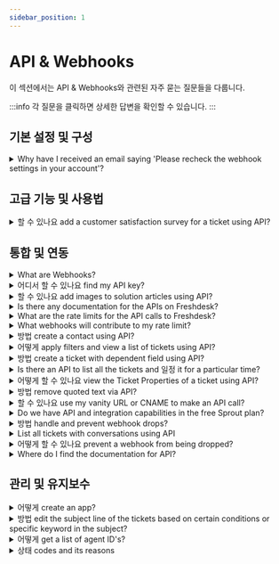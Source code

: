 ```yaml
---
sidebar_position: 1
---
```


# API &amp; Webhooks

이 섹션에서는 API &amp; Webhooks와 관련된 자주 묻는 질문들을 다룹니다.

:::info
각 질문을 클릭하면 상세한 답변을 확인할 수 있습니다.
:::


## 기본 설정 및 구성

<details>
<summary>Why have I received an email saying 'Please recheck the webhook settings in your account'?</summary>

<p ><span style={{ fontSize: "16px" }}>This is a notification email that is auto-generated when a Webhook which is triggered from your account fails. This Webhook might be a part of the automations or from your server. </span></p><p ><br /></p><p ><span style={{ fontSize: "16px" }}>When you set-up webhooks, you would have entered an incorrect URL or the content in the script for webhooks might be incorrect. Please confirm that you have entered the right URL for those webhooks and verify if the rules are set correctly.</span></p>

</details>


## 고급 기능 및 사용법

<details>
<summary>할 수 있나요 add a customer satisfaction survey for a ticket using API?</summary>

<p>Yes, here is the the API documentation for creating a Satisfaction Survey: <a href="https://developer.freshdesk.com/api/#create_satisfaction_rating" rel="noreferrer">https://developer.freshdesk.com/api/#create_satisfaction_rating</a>. </p><p><br /></p><p>The endpoint api/v2/tickets/[ticket_id]/satisfaction_ratings is the one for creating a satisfaction rating using APIs.</p><p><br /></p>

</details>


## 통합 및 연동

<details>
<summary>What are Webhooks?</summary>

<p ><span style={{ fontSize: "16px" }}>A Webhook is a callback to an application or web service that is triggered when a specific event occurs. That means you can set up a Webhook to look for a specific update, change or action to occur in your Helpdesk and it will automatically push the information you specify to the application you want. In simple words, two applications communicate using Webhooks.<br />Webhooks can be triggered via the automation rules that run on ticket creation and rules that run on ticket updates in Freshdesk.</span></p><p ><br /></p>

</details>

<details>
<summary>어디서 할 수 있나요 find my API key?</summary>

<p class="article_note" ><strong>Note:&nbsp;</strong>If your account is on the <strong>Sprout</strong> plan, the API key and the API functionality will NOT be available.</p><p ><br /></p><p >An API key is a unique alphanumeric identifier, for each agent on your Freshdesk Account. Irrespective of which version of <strong>Freshdesk's APIs</strong> you use, you will need to provide either your username and password combination or your API key for authorization when making API calls by triggering webhooks. Here's how you can retrieve your API key:</p><ul ><li>Login to your Freshdesk Account</li><li>Click on your profile picture icon on the top right corner and select <strong>Profile Settings</strong></li></ul><p ><br /></p><p ><img class="fr-dib fr-bordered" src="#" style={{ width: "240px", height: "275.11px" }} /></p><p ><br /></p><ul ><li>On the right pane, you will find the <strong>API Key</strong></li><li>Copy-paste this as required to authenticate third-party solutions</li></ul><p><br /></p><p dir="ltr"><span dir="ltr" style={{ fontFamily: "Arial"", fontSize: "13px" }}>Please ensure that you are the administrator/account administrator to perform helpdesk activities using the API. Keep in mind that the API keys for admin/account admin are based on role capabilities. For example, the account admin API is required to install an app from the marketplace or for any integration, while the admin's API can be used for any ticketing-related activities. If you encounter any issues finding your API key under your profile, kindly log in to your helpdesk from a different browser or clear the cache or cookies from your existing browser. Then, log in if needed and navigate through your profile settings to find your API key.</span></p>

</details>

<details>
<summary>할 수 있나요 add images to solution articles using API?</summary>

<p><span >Yes, you can add inline images to your solution articles using API. Refer to the sample code given below :</span><br />{<br />"description":"Test Article &lt;img src='<a href="https://snag.gy/0vVeuf.jpg'" rel="noreferrer" target="_blank">https://snag.gy/0vVeuf.jpg'</a> alt='Smiley face'&gt;",<br />"status":2,<br />"title":"Solutions API",<br />"type":1<br />}</p><p><br /></p><p>Note: Please ensure that the image should be hosted in a public location. </p><p></p><p><br /></p>

</details>

<details>
<summary>Is there any documentation for the APIs on Freshdesk?</summary>

<p><span style={{ fontSize: "16px" }}>Please visit <a href="http://developer.freshdesk.com/api" rel="noreferrer">http://developer.freshdesk.com/api</a> for API documentation.</span></p>

</details>

<details>
<summary>What are the rate limits for the API calls to Freshdesk?</summary>

<p ><strong ><span style={{ fontSize: "14px", fontFamily: "Arial"" }}>Note:&nbsp;</span></strong><span style={{ fontSize: "14px" }}><span style={{ fontFamily: "Helvetica Neue" }}><span style={{ fontFamily: "Arial"" }}>The per-minute rate limiting is being rolled out in batches.</span></span></span></p><p style={{ textAlign: "left", fontFamily: "Arial"", fontSize: "14px" }}><span style={{ fontSize: "14px" }}><span style={{ fontFamily: "Helvetica Neue" }}><span style={{ fontFamily: "Arial"" }}><br /></span></span></span></p><p style={{ textAlign: "left", fontFamily: "Arial"", fontSize: "14px" }}><span style={{ fontSize: "14px" }}><span style={{ fontFamily: "Helvetica Neue" }}><span style={{ fontFamily: "Arial"" }}>The number of API calls you can make is based on your plan. This limit is applied to your account irrespective of the number of agents you have or IP addresses used to make the calls.&nbsp;</span></span></span></p><p style={{ textAlign: "left", fontFamily: "Arial"", fontSize: "14px" }}><span style={{ fontSize: "14px" }}><span style={{ fontFamily: "Helvetica Neue" }}><span style={{ fontFamily: "Arial"" }}><br /></span></span></span></p><p style={{ textAlign: "left", fontFamily: "Arial"", fontSize: "14px" }}><span style={{ fontSize: "14px" }}><span style={{ fontFamily: "Helvetica Neue" }}><span style={{ fontFamily: "Arial"" }}>We're currently moving all Freshdesk accounts from a per-hour limit to a per-minute limit. In this article, we'll give you details on both.&nbsp;</span></span></span></p><p style={{ textAlign: "left", fontFamily: "Arial"", fontSize: "14px" }}><span style={{ fontSize: "14px" }}><span style={{ fontFamily: "Helvetica Neue" }}><span style={{ fontFamily: "Arial"" }}><br /></span></span></span></p><p style={{ textAlign: "left", fontFamily: "Arial"", fontSize: "14px" }}><span style={{ fontSize: "14px" }}><span style={{ fontFamily: "Helvetica Neue" }}><span style={{ fontFamily: "Arial"" }}><strong style={{ fontFamily: "Arial"" }}>Call limits per minute</strong></span></span></span></p><p style={{ textAlign: "left", fontFamily: "Arial"", fontSize: "14px" }}><span style={{ fontSize: "14px" }}><span style={{ fontFamily: "Helvetica Neue" }}><span style={{ fontFamily: "Arial"" }}><br /></span></span></span></p><table style={{ width: "100%", fontFamily: "Arial"", fontSize: "14px" }}><tbody style={{ fontFamily: "Arial"" }}><tr style={{ fontFamily: "Arial"" }}><td style={{ width: "33.3333%", fontFamily: "Arial"", fontSize: "14px", textAlign: "center" }}><span style={{ fontSize: "14px" }}><span style={{ fontFamily: "Helvetica Neue" }}><span style={{ fontFamily: "Arial"" }}><strong dir="ltr" style={{ fontFamily: "Arial"" }}>&nbsp;Plan</strong><br /></span><br /></span></span></td><td style={{ width: "33.3333%", fontFamily: "Arial"", fontSize: "14px", textAlign: "center" }}><span style={{ fontSize: "14px" }}><span style={{ fontFamily: "Helvetica Neue" }}><span style={{ fontFamily: "Arial"" }}><strong dir="ltr" style={{ fontFamily: "Arial"" }}>&nbsp; &nbsp; &nbsp;Calls per minute&nbsp;</strong></span><br /></span></span></td><td style={{ width: "33.3333%", fontFamily: "Arial"", fontSize: "14px", textAlign: "center" }}><div style={{ textAlign: "center" }}><span style={{ fontSize: "14px" }}><span style={{ fontFamily: "Helvetica Neue" }}><span style={{ fontFamily: "Arial"" }}><strong style={{ fontFamily: "Arial"" }}>Maximum limit per endpoint</strong><br /></span><br /></span></span></div></td></tr><tr style={{ fontFamily: "Arial"" }}><td style={{ width: "33.3333%", textAlign: "center", fontFamily: "Arial"", fontSize: "14px" }}><span style={{ fontSize: "14px" }}><span style={{ fontFamily: "Helvetica Neue" }}><span dir="ltr" style={{ fontFamily: "Arial"" }}>Free</span><br /></span></span></td><td dir="ltr" style={{ width: "33.3333%", textAlign: "center", fontFamily: "Arial"", fontSize: "14px" }}><span style={{ fontSize: "14px" }}><span style={{ fontFamily: "Helvetica Neue" }}>0<br /></span></span></td><td style={{ width: "33.3333%", textAlign: "center", fontFamily: "Arial"", fontSize: "14px" }}><span style={{ fontSize: "14px" }}><span style={{ fontFamily: "Helvetica Neue" }}><span style={{ fontFamily: "Arial"" }}><span dir="ltr" style={{ color: "rgb(79, 79, 79)", fontWeight: "400", textAlign: "start", textIndent: "0px", fontFamily: "Arial"" }}>0</span><br /></span><br /></span></span></td></tr><tr style={{ fontFamily: "Arial"" }}><td style={{ width: "33.3333%", textAlign: "center", fontFamily: "Arial"", fontSize: "14px" }}><span style={{ fontSize: "14px" }}><span style={{ fontFamily: "Helvetica Neue" }}><span dir="ltr" style={{ fontFamily: "Arial"" }}><br />Growth</span><br /></span></span></td><td style={{ width: "33.3333%", textAlign: "center", fontFamily: "Arial"", fontSize: "14px" }}><span style={{ fontSize: "14px" }}><span style={{ fontFamily: "Helvetica Neue" }}><span dir="ltr" style={{ fontFamily: "Arial"" }}>200</span><br /></span></span></td><td style={{ width: "33.3333%", textAlign: "center", fontFamily: "Arial"", fontSize: "14px" }}><span style={{ fontSize: "14px" }}><span style={{ fontFamily: "Helvetica Neue" }}><span style={{ fontFamily: "Arial"" }}><span dir="ltr" style={{ color: "rgb(79, 79, 79)", fontWeight: "400", textAlign: "start", textIndent: "0px", fontFamily: "Arial"" }}>Ticket Create - 80</span><br /><span dir="ltr" style={{ color: "rgb(79, 79, 79)", fontWeight: "400", textAlign: "start", textIndent: "0px", fontFamily: "Arial"" }}>Ticket Update - 80</span><br /><span dir="ltr" style={{ color: "rgb(79, 79, 79)", fontWeight: "400", textAlign: "start", textIndent: "0px", fontFamily: "Arial"" }}>Tickets List - 20</span><br /><span dir="ltr" style={{ color: "rgb(79, 79, 79)", fontWeight: "400", textAlign: "start", textIndent: "0px", fontFamily: "Arial"" }}>Contacts List - 20</span><br /></span><br /></span></span></td></tr><tr style={{ fontFamily: "Arial"" }}><td style={{ width: "33.3333%", textAlign: "center", fontFamily: "Arial"", fontSize: "14px" }}><span style={{ fontSize: "14px" }}><span style={{ fontFamily: "Helvetica Neue" }}><span dir="ltr" style={{ fontFamily: "Arial"" }}>Pro</span><br /></span></span></td><td style={{ width: "33.3333%", textAlign: "center", fontFamily: "Arial"", fontSize: "14px" }}><span style={{ fontSize: "14px" }}><span style={{ fontFamily: "Helvetica Neue" }}><span style={{ fontFamily: "Arial"" }}>400</span><br /></span></span></td><td style={{ width: "33.3333%", textAlign: "center", fontFamily: "Arial"", fontSize: "14px" }}><span style={{ fontSize: "14px" }}><span style={{ fontFamily: "Helvetica Neue" }}><span style={{ fontFamily: "Arial"" }}><span style={{ color: "rgb(79, 79, 79)", fontWeight: "400", textAlign: "start", textIndent: "0px", fontFamily: "Arial"" }}>Ticket Create - 160</span><br /><span style={{ color: "rgb(79, 79, 79)", fontWeight: "400", textAlign: "start", textIndent: "0px", fontFamily: "Arial"" }}>Ticket Update - 160</span><br /><span style={{ color: "rgb(79, 79, 79)", fontWeight: "400", textAlign: "start", textIndent: "0px", fontFamily: "Arial"" }}>Tickets List - 100</span><br /><span style={{ color: "rgb(79, 79, 79)", fontWeight: "400", textAlign: "start", textIndent: "0px", fontFamily: "Arial"" }}>Contacts List - 100</span><br /></span><br /></span></span></td></tr><tr style={{ fontFamily: "Arial"" }}><td style={{ width: "33.3333%", textAlign: "center", fontFamily: "Arial"", fontSize: "14px" }}><span style={{ fontSize: "14px" }}><span style={{ fontFamily: "Helvetica Neue" }}><span dir="ltr" style={{ fontFamily: "Arial"" }}>Enterprise</span><br /></span></span></td><td style={{ width: "33.3333%", textAlign: "center", fontFamily: "Arial"", fontSize: "14px" }}><span style={{ fontSize: "14px" }}><span style={{ fontFamily: "Helvetica Neue" }}><span style={{ fontFamily: "Arial"" }}>700</span><br /></span></span></td><td style={{ width: "33.3333%", textAlign: "center", fontFamily: "Arial"", fontSize: "14px" }}><span style={{ fontSize: "14px" }}><span style={{ fontFamily: "Helvetica Neue" }}><span style={{ fontFamily: "Arial"" }}><span style={{ color: "rgb(79, 79, 79)", fontWeight: "400", textAlign: "start", textIndent: "0px", fontFamily: "Arial"" }}>Ticket Create - 280</span><br /><span style={{ color: "rgb(79, 79, 79)", fontWeight: "400", textAlign: "start", textIndent: "0px", fontFamily: "Arial"" }}>Ticket Update - 280</span><br /><span style={{ color: "rgb(79, 79, 79)", fontWeight: "400", textAlign: "start", textIndent: "0px", fontFamily: "Arial"" }}>Tickets List - 200</span><br /><span style={{ color: "rgb(79, 79, 79)", fontWeight: "400", textAlign: "start", textIndent: "0px", fontFamily: "Arial"" }}>Contacts List - 200</span><br /></span><br /></span></span></td></tr></tbody></table><p style={{ textAlign: "left", fontFamily: "Arial"", fontSize: "14px" }}><span style={{ fontSize: "14px" }}><span style={{ fontFamily: "Helvetica Neue" }}><span style={{ fontFamily: "Arial"" }}><br /></span></span></span></p><p style={{ textAlign: "left", fontFamily: "Arial"", fontSize: "14px" }}><span style={{ fontSize: "14px" }}><span style={{ fontFamily: "Helvetica Neue" }}><span style={{ fontFamily: "Arial"" }}><br /></span></span></span></p><p style={{ textAlign: "left", fontFamily: "Arial"", fontSize: "14px" }}><span style={{ fontSize: "14px" }}><span style={{ fontFamily: "Helvetica Neue" }}><span style={{ fontFamily: "Arial"" }}>For more details, visit our <a href="https://developers.freshdesk.com/api/" style={{ fontFamily: "Arial"" }}>developer portal</a>.</span></span></span></p><p style={{ textAlign: "left", fontFamily: "Arial"", fontSize: "14px" }}><span style={{ fontSize: "14px" }}><span style={{ fontFamily: "Helvetica Neue" }}><span style={{ fontFamily: "Arial"" }}><br /></span></span></span></p><p style={{ textAlign: "left", fontFamily: "Arial"", fontSize: "14px" }}><span style={{ fontSize: "14px" }}><span style={{ fontFamily: "Helvetica Neue" }}><span style={{ fontFamily: "Arial"" }}>If you are looking to increase your API limit, or move to the per-minute limiting, please drop an email to support@freshdesk.com with details on your use-case and we'll help you sort this out.</span></span></span></p><p style={{ textAlign: "left", fontFamily: "Arial"", fontSize: "14px" }}><span style={{ fontSize: "14px" }}><span style={{ fontFamily: "Helvetica Neue" }}><strong style={{ fontFamily: "Arial"" }}><br /></strong></span></span></p><p style={{ textAlign: "left" }}><span dir="ltr" style={{ fontSize: "14px" }}><strong dir="ltr"><span style={{ fontFamily: "Arial"" }}>Please note: For every trial period the API limit is 50 per minute.</span></strong></span></p>

</details>

<details>
<summary>What webhooks will contribute to my rate limit?</summary>

<p><span style={{ fontSize: "16px" }}>Any webhook you have set up on your Freshdesk - be it in an automation rule, or an external webhooks ( like Zapier or TimeCamp) - will contribute towards adding to the API calls resulting in meeting with your rate limits.</span></p>

</details>

<details>
<summary>방법 create a contact using API?</summary>

<p >Refer this <a href="https://developer.freshdesk.com/api/#create_contact" rel="noreferrer noopener" target="_blank">link</a> to get detailed information on creating a contact using API.</p>

</details>

<details>
<summary>어떻게 apply filters and view a list of tickets using API?</summary>

<p ><span style={{ fontSize: "16px" }}>You can view the tickets from a custom ticket list view, using API. You could make use of v1 of API to have this done. Please refer to this </span><a href="https://freshdesk.com/api#view_all_ticket"><span style={{ fontSize: "16px" }}>documentation</span></a><span style={{ fontSize: "16px" }}> for detailed information on the same.</span></p>

</details>

<details>
<summary>방법 create a ticket with dependent field using API?</summary>

<p >You can use <strong>Create ticket with custom fields</strong> commands via API as given in this <a href="https://developer.freshdesk.com/api/#create_ticket" rel="noreferrer noopener" target="_blank">link</a> to create a ticket with dependent field using API.</p>

</details>

<details>
<summary>Is there an API to list all the tickets and 일정 it for a particular time?</summary>

<p>You could list all tickets on a periodic basis. The API documentation would be available at <a href="http://developer.freshdesk.com/api/#list_all_tickets" rel="noreferrer">http://developer.freshdesk.com/api/#list_all_tickets</a>. </p><p><br /></p><p><strong>Note:</strong> An automated script has to be run at your end to run this API call at a <em><strong>specified time interval.</strong></em></p>

</details>

<details>
<summary>어떻게 할 수 있나요 view the Ticket Properties of a ticket using API?</summary>

<p>You could use the API to "View a Ticket" and as part of the response, you would be able to receive the Tag added to the ticket.</p><p><br /></p><p><strong>Command</strong><strong>:</strong> Get</p><p><strong>Callback U</strong><strong>R</strong><strong>L : </strong>/api/v2/tickets/[id]</p><p><strong>Sample Curl : </strong>curl -v -u username:password -H "Content-Type: application/json" -X GET '<a href="https://domain.freshdesk.com/api/v2/tickets/20" rel="noreferrer">https://domain.freshdesk.com/api/v2/tickets/20</a>'</p>

</details>

<details>
<summary>방법 remove quoted text via API?</summary>

<p>You can use this command below to remove the quoted text through API:</p><p>client.interface.trigger("click", {id: "delete_quoted_text"}) </p>

</details>

<details>
<summary>할 수 있나요 use my vanity URL or CNAME to make an API call?</summary>

<p ><span style={{ fontSize: "16px" }}>As of now, the V2 of Freshdesk's API supports only the Freshdesk URL on HTTPs. Making calls using the vanity URL isn't supported.</span></p>

</details>

<details>
<summary>Do we have API and integration capabilities in the free Sprout plan?</summary>

<p >No, the access to Freshdesk APIs and the integration capabilities is not available in the free Sprout plan. It will be <strong>available from the Blossom plan onwards.</strong></p><p ><br /></p><p >Please refer <a href="https://freshdesk.com/helpdesk-features" rel="noopener noreferrer" target="_blank">here</a> for the detailed feature comparison chart.</p>

</details>

<details>
<summary>방법 handle and prevent webhook drops?</summary>

<p dir="ltr" style={{ lineHeight: "1.38", marginBottom: "0pt" }}><span dir="ltr" style={{ fontSize: "12pt", fontFamily: "Arial"", color: "rgb(0, 0, 0)", fontWeight: "400" }}>A Webhook is a&nbsp;</span><span style={{ fontFamily: "Helvetica Neue" }}><span style={{ fontSize: "12pt", color: "rgb(0, 0, 0)", fontWeight: "700", fontFamily: "Arial"" }}>callback to an application or web service</span><span style={{ fontSize: "12pt", color: "rgb(0, 0, 0)", fontWeight: "400", fontFamily: "Arial"" }}>&nbsp;triggered when a specific event occurs. In case of a particular update, change, or action in your helpdesk, you can set up a Webhook to&nbsp;</span><span style={{ fontSize: "12pt", color: "rgb(0, 0, 0)", fontWeight: "700", fontFamily: "Arial"" }}>automatically push specific information to an application</span><span style={{ fontSize: "12pt", color: "rgb(0, 0, 0)", fontWeight: "400", fontFamily: "Arial"" }}>&nbsp;through Freshdesk automations - ticket creation and ticket update rules.</span></span></p><p style={{ fontFamily: "Arial"" }}><span style={{ fontFamily: "Helvetica Neue" }}><br /></span></p><p dir="ltr" style={{ lineHeight: "1.38", marginBottom: "0pt", fontFamily: "Arial"" }}><span style={{ fontFamily: "Helvetica Neue" }}><span style={{ fontSize: "12pt", color: "rgb(0, 0, 0)", fontWeight: "400", fontFamily: "Arial"" }}>You can configure as many Webhooks for event triggers as you want but execute them only based on the&nbsp;</span><a href="https://developer.freshdesk.com/api/#ratelimit" style={{ fontFamily: "Arial"" }}><span style={{ fontSize: "12pt", color: "rgb(17, 85, 204)", fontWeight: "700", textDecorationSkipInk: "none", fontFamily: "Arial"" }}>API rate limit</span></a><span style={{ fontSize: "12pt", color: "rgb(0, 0, 0)", fontWeight: "400", fontFamily: "Arial"" }}>&nbsp;for your account. Any webhooks beyond that limit will be postponed to the next hour if you schedule more than the assigned call rate.&nbsp;</span></span></p><p dir="ltr" style={{ lineHeight: "1.38", marginBottom: "0pt", fontFamily: "Arial"" }}><span style={{ fontFamily: "Helvetica Neue" }}><span style={{ fontSize: "12pt", color: "rgb(0, 0, 0)", fontWeight: "400", fontFamily: "Arial"" }}>If the system postpones a webhook from execution for more than&nbsp;</span><span style={{ fontSize: "12pt", color: "rgb(0, 0, 0)", fontWeight: "700", fontFamily: "Arial"" }}>24 hours</span><span style={{ fontSize: "12pt", color: "rgb(0, 0, 0)", fontWeight: "400", fontFamily: "Arial"" }}>, Freshdesk drops the webhook and sends the following alert email to the helpdesk&nbsp;</span><span style={{ fontSize: "12pt", color: "rgb(0, 0, 0)", fontWeight: "700", fontFamily: "Arial"" }}>admin</span><span style={{ fontSize: "12pt", color: "rgb(0, 0, 0)", fontWeight: "400", fontFamily: "Arial"" }}>.</span></span></p><p style={{ fontFamily: "Arial"" }}><span style={{ fontFamily: "Helvetica Neue" }}><br /></span></p><p style={{ fontFamily: "Arial"" }}><span style={{ fontFamily: "Helvetica Neue" }}><br /></span></p><p style={{ fontFamily: "Arial"" }}><span style={{ fontFamily: "Helvetica Neue" }}><span style={{ border: "none", display: "inline-block", overflow: "hidden", width: "617px", height: "216px", fontFamily: "Arial"" }}><img src="#" width="623.9999999999999" height="226.99123545752065" class="fr-fic fr-dii fr-bordered fr-shadow" style={{ fontFamily: "Arial"" }} /></span></span></p><p style={{ fontFamily: "Arial"" }}><span style={{ fontFamily: "Helvetica Neue" }}><br /></span></p><p style={{ fontFamily: "Arial"" }}><span style={{ fontFamily: "Helvetica Neue" }}><br /></span></p><p style={{ fontFamily: "Arial"" }}><span style={{ fontFamily: "Helvetica Neue" }}><br /></span></p><p dir="ltr" style={{ lineHeight: "1.38", marginBottom: "0pt", fontFamily: "Arial"" }}><span style={{ fontFamily: "Helvetica Neue" }}><span style={{ fontSize: "12pt", color: "rgb(51, 51, 51)", fontWeight: "400", fontFamily: "Arial"" }}>Also, ensure to set-up webhooks with the correct URL and follow the proper syntax for the webhook content to avoid webhook failures during execution.</span></span></p><p style={{ fontFamily: "Arial"" }}><span style={{ fontFamily: "Helvetica Neue" }}><br /></span></p><p dir="ltr" style={{ lineHeight: "1.38", marginBottom: "0pt" }}><span style={{ fontFamily: "Helvetica Neue" }}><span style={{ fontSize: "12pt", color: "rgb(0, 0, 0)", fontWeight: "400", fontFamily: "Arial"" }}>Please reach out to&nbsp;</span><a href="mailto:support@freshdesk.com" style={{ fontFamily: "Arial"" }}><span style={{ fontSize: "12pt", color: "rgb(17, 85, 204)", fontWeight: "400", textDecorationSkipInk: "none", fontFamily: "Arial"" }}>support@freshdesk.com</span></a><span dir="ltr" style={{ fontSize: "12pt", color: "rgb(0, 0, 0)", fontWeight: "400" }}>&nbsp;to learn more about setting up webhooks for your business use-case more efficiently and avoid failures by keeping them within the API rate limit.</span></span></p><p ><br /></p>

</details>

<details>
<summary>List all tickets with conversations using API</summary>

<p>You can use the API <a href="https://developers.freshdesk.com/api/#list_all_ticket_notes" rel="noreferrer">https://developers.freshdesk.com/api/#list_all_ticket_notes</a> to list all the conversations of a ticket. You can make use of a script to fetch the conversations of all the tickets as required. </p><p><br /></p><p>To know the tickets in which there are multiple conversations you can take an export of the tickets from the list view page. Choose the parameter 'Customer interaction' and if this is more than 1 it means the customer has replied to the ticket after creating it.</p>

</details>

<details>
<summary>어떻게 할 수 있나요 prevent a webhook from being dropped?</summary>

<p ><span style={{ fontSize: "16px" }}>A webhook would be dropped only if it exceeds the permitted API rate limit of your Freshdesk Account. Please write to support@freshdesk.com with details regarding the webhook and use-case for which you had set it up. One of our agents would get in contact with you to discuss on making this more efficient for you, after which you could trigger the webhooks and keep it within the rate limit.</span></p>

</details>

<details>
<summary>Where do I find the documentation for API?</summary>

<p>Freshdesk API documentation could be found under - <a href="https://developers.freshdesk.com/api" rel="noreferrer">https://developers.freshdesk.com/api</a>. Using the information available here, you would be able to build your own account specific API based on your business requirements.</p>

</details>


## 관리 및 유지보수

<details>
<summary>어떻게 create an app?</summary>

<p>To get information about creating different apps in Freshdesk you can refer to this documentation: <a href="https://developers.freshdesk.com/v2/docs/quick-start/" rel="noreferrer">https://developers.freshdesk.com/v2/docs/quick-start/</a></p>

</details>

<details>
<summary>방법 edit the subject line of the tickets based on certain conditions or specific keyword in the subject?</summary>

<p >This can be done using the API. Navigate to <strong dir="ltr">Admin &gt; Workflow &gt; Automations &gt; Ticket Creation &gt; New Rule</strong> and set up an automation rule as follows:</p><p ><br /><strong>Condition: </strong>Description contains "..........."</p><p ><br /></p><p ><strong>Action: </strong>Trigger a webhook<br /><br /><img src="#" style={{ width: "auto" }} class="fr-fic fr-fil fr-dib" /></p><p ></p><p >Kindly refer to this<a href="https://developers.freshdesk.com/api/#update_ticket"> link</a> for more information on updating ticket details via API. Copy the code accordingly for changing the subject.</p><p ></p>

</details>

<details>
<summary>어떻게 get a list of agent ID's?</summary>

You can use our API to get a list of all the agents which would include the Agent's IDs as well. To know more about the same you can make use of <a href="https://developers.freshdesk.com/api/#list_all_agents" rel="noreferrer">https://developers.freshdesk.com/api/#list_all_agents</a>

</details>

<details>
<summary>상태 codes and its reasons</summary>

<p><span dir="ltr" style={{ fontSize: "14px", fontFamily: "Arial"" }}>In Freshdesk, error codes may appear during various interactions and processes, indicating specific issues or anomalies that need attention. Understanding these error codes and their reasons can help diagnose and resolve the underlying problems efficiently. Below are some common error codes encountered in Freshdesk and the reasons they may occur:</span></p><p style={{ fontFamily: "Arial"", fontSize: "14px" }}><span style={{ fontSize: "14px" }}><span style={{ fontFamily: "Helvetica Neue" }}><span style={{ fontFamily: "Arial"" }}><br /></span></span></span></p><table style={{ fontFamily: "Arial"", fontSize: "14px" }}><thead style={{ fontFamily: "Arial"", fontSize: "14px" }}><tr style={{ fontFamily: "Arial"" }}><th style={{ width: "6.8493%", fontFamily: "Arial"", fontSize: "14px" }}><span style={{ fontSize: "14px" }}><span style={{ fontFamily: "Helvetica Neue" }}><span style={{ fontFamily: "Arial"" }}>HTTP STATUS CODE</span></span></span></th><th style={{ width: "21.727%", fontFamily: "Arial"", fontSize: "14px" }}><span style={{ fontSize: "14px" }}><span style={{ fontFamily: "Helvetica Neue" }}><span style={{ fontFamily: "Arial"" }}>TEXT</span></span></span></th><th style={{ fontFamily: "Arial"", fontSize: "14px", width: "69.6379%" }}><span style={{ fontSize: "14px" }}><span style={{ fontFamily: "Helvetica Neue" }}><span style={{ fontFamily: "Arial"" }}>DESCRIPTION</span></span></span></th></tr></thead><tbody style={{ fontFamily: "Arial"" }}><tr><td dir="ltr" style={{ width: "6.8493%", fontSize: "14px" }}><span style={{ fontSize: "14px" }}>200<br /></span></td><td dir="ltr" style={{ width: "21.727%", fontSize: "14px" }}><span style={{ fontSize: "14px" }}>OK<br /></span></td><td style={{ width: "69.6379%", fontSize: "14px" }}><p dir="ltr" style={{ fontSize: "14px" }}><span style={{ fontSize: "14px" }}><span dir="ltr" style={{ fontFamily: "Helvetica Neue" }}>The request was successful, and the server responded with the requested data.</span></span></p></td></tr><tr><td dir="ltr" style={{ width: "6.8493%", fontSize: "14px" }}><span style={{ fontSize: "14px" }}>201<br /></span></td><td dir="ltr" style={{ width: "21.727%", fontSize: "14px" }}><span style={{ fontSize: "14px" }}>Created<br /></span></td><td style={{ width: "69.6379%", fontSize: "14px" }}><p dir="ltr" style={{ fontSize: "14px" }}><span style={{ fontSize: "14px" }}>The request was successful, and a new resource was created.</span></p></td></tr><tr><td dir="ltr" style={{ width: "6.8493%", fontSize: "14px" }}><span style={{ fontSize: "14px" }}>204<br /></span></td><td dir="ltr" style={{ width: "21.727%", fontSize: "14px" }}><span style={{ fontSize: "14px" }}>No Content<br /></span></td><td dir="ltr" style={{ width: "69.6379%", fontSize: "14px" }}><span style={{ fontSize: "14px" }}>The request was successful, but there is no content to send in the response.<br /></span></td></tr><tr style={{ fontFamily: "Arial"", fontSize: "14px" }}><td style={{ width: "6.8493%", fontFamily: "Arial"", fontSize: "14px" }}><span style={{ fontSize: "14px" }}><span style={{ fontFamily: "Helvetica Neue" }}><span style={{ fontFamily: "Arial"" }}>400</span></span></span></td><td style={{ width: "21.727%", fontFamily: "Arial"", fontSize: "14px" }}><span style={{ fontSize: "14px" }}><span style={{ fontFamily: "Helvetica Neue" }}><span style={{ fontFamily: "Arial"" }}>Client or Validation Error</span></span></span></td><td style={{ fontFamily: "Arial"", fontSize: "14px", width: "69.6379%" }}><span style={{ fontSize: "14px" }}><span style={{ fontFamily: "Helvetica Neue" }}><span style={{ fontFamily: "Arial"" }}>The request body/query string is not in the correct format. For example, the <a href="http://developer.freshdesk.com/api/#create_ticket" style={{ fontFamily: "Arial"" }} target="_blank">Create a ticket</a> API requires the <strong style={{ fontFamily: "Arial"" }}>requester_id</strong> field to be sent as part of the request and if it is missing, this status code is returned.</span></span></span></td></tr><tr style={{ fontFamily: "Arial"", fontSize: "14px" }}><td style={{ width: "6.8493%", fontFamily: "Arial"", fontSize: "14px" }}><span style={{ fontSize: "14px" }}><span style={{ fontFamily: "Helvetica Neue" }}><span style={{ fontFamily: "Arial"" }}>401</span></span></span></td><td style={{ width: "21.727%", fontFamily: "Arial"", fontSize: "14px" }}><span style={{ fontSize: "14px" }}><span style={{ fontFamily: "Helvetica Neue" }}><span style={{ fontFamily: "Arial"" }}>Authentication Failure</span></span></span></td><td style={{ fontFamily: "Arial"", fontSize: "14px", width: "69.6379%" }}><span style={{ fontSize: "14px" }}><span style={{ fontFamily: "Helvetica Neue" }}><span style={{ fontFamily: "Arial"" }}>Indicates that the <strong style={{ fontFamily: "Arial"" }}>Authorization</strong> header is either missing or incorrect. You can learn more about the Authorization header <a href="http://developer.freshdesk.com/api/#authentication" style={{ fontFamily: "Arial"" }} target="_blank">here.</a></span></span></span></td></tr><tr style={{ fontFamily: "Arial"", fontSize: "14px" }}><td style={{ width: "6.8493%", fontFamily: "Arial"", fontSize: "14px" }}><span style={{ fontSize: "14px" }}><span style={{ fontFamily: "Helvetica Neue" }}><span style={{ fontFamily: "Arial"" }}>403</span></span></span></td><td style={{ width: "21.727%", fontFamily: "Arial"", fontSize: "14px" }}><span style={{ fontSize: "14px" }}><span style={{ fontFamily: "Helvetica Neue" }}><span style={{ fontFamily: "Arial"" }}>Access Denied</span></span></span></td><td style={{ fontFamily: "Arial"", fontSize: "14px", width: "69.6379%" }}><span style={{ fontSize: "14px" }}><span style={{ fontFamily: "Helvetica Neue" }}><span style={{ fontFamily: "Arial"" }}>This indicates that the agent whose credentials were used in making this request was not authorized to perform this API call. It could be that this API call requires admin level credentials or perhaps the Freshdesk portal doesn't have the corresponding feature enabled. It could also indicate that the user has reached the maximum number of failed login attempts or that the account has reached the maximum number of agents</span></span></span></td></tr><tr style={{ fontFamily: "Arial"", fontSize: "14px" }}><td style={{ width: "6.8493%", fontFamily: "Arial"", fontSize: "14px" }}><span style={{ fontSize: "14px" }}><span style={{ fontFamily: "Helvetica Neue" }}><span style={{ fontFamily: "Arial"" }}>404</span></span></span></td><td style={{ width: "21.727%", fontFamily: "Arial"", fontSize: "14px" }}><span style={{ fontSize: "14px" }}><span style={{ fontFamily: "Helvetica Neue" }}><span style={{ fontFamily: "Arial"" }}>Requested Resource not Found</span></span></span></td><td style={{ fontFamily: "Arial"", fontSize: "14px", width: "69.6379%" }}><span style={{ fontSize: "14px" }}><span style={{ fontFamily: "Helvetica Neue" }}><span style={{ fontFamily: "Arial"" }}>This status code is returned when the request contains invalid ID/Freshdesk domain in the URL or an invalid URL itself. For example, an API call to retrieve a ticket with an invalid ID will return a HTTP 404 status code to let you know that no such ticket exists.</span></span></span></td></tr><tr style={{ fontFamily: "Arial"", fontSize: "14px" }}><td style={{ width: "6.8493%", fontFamily: "Arial"", fontSize: "14px" }}><span style={{ fontSize: "14px" }}><span style={{ fontFamily: "Helvetica Neue" }}><span style={{ fontFamily: "Arial"" }}>405</span></span></span></td><td style={{ width: "21.727%", fontFamily: "Arial"", fontSize: "14px" }}><span style={{ fontSize: "14px" }}><span style={{ fontFamily: "Helvetica Neue" }}><span style={{ fontFamily: "Arial"" }}>Method not allowed</span></span></span></td><td style={{ fontFamily: "Arial"", fontSize: "14px", width: "69.6379%" }}><span style={{ fontSize: "14px" }}><span style={{ fontFamily: "Helvetica Neue" }}><span style={{ fontFamily: "Arial"" }}>This API request used the wrong HTTP verb/method. For example, an API PUT request on /api/v2/tickets endpoint will return a HTTP 405 as /api/v2/tickets allows only GET and POST requests.</span></span></span></td></tr><tr style={{ fontFamily: "Arial"", fontSize: "14px" }}><td style={{ width: "6.8493%", fontFamily: "Arial"", fontSize: "14px" }}><span style={{ fontSize: "14px" }}><span style={{ fontFamily: "Helvetica Neue" }}><span style={{ fontFamily: "Arial"" }}>406</span></span></span></td><td style={{ width: "21.727%", fontFamily: "Arial"", fontSize: "14px" }}><span style={{ fontSize: "14px" }}><span style={{ fontFamily: "Helvetica Neue" }}><span style={{ fontFamily: "Arial"" }}>Unsupported Accept Header</span></span></span></td><td style={{ fontFamily: "Arial"", fontSize: "14px", width: "69.6379%" }}><span style={{ fontSize: "14px" }}><span style={{ fontFamily: "Helvetica Neue" }}><span style={{ fontFamily: "Arial"" }}>Only <strong style={{ fontFamily: "Arial"" }}>application/json</strong> and <strong style={{ fontFamily: "Arial"" }}>*/*</strong> are supported.<br />When uploading files multipart/form-data is supported.</span></span></span></td></tr><tr style={{ fontFamily: "Arial"", fontSize: "14px" }}><td style={{ width: "6.8493%", fontFamily: "Arial"", fontSize: "14px" }}><span style={{ fontSize: "14px" }}><span style={{ fontFamily: "Helvetica Neue" }}><span style={{ fontFamily: "Arial"" }}>409</span></span></span></td><td style={{ width: "21.727%", fontFamily: "Arial"", fontSize: "14px" }}><span style={{ fontSize: "14px" }}><span style={{ fontFamily: "Helvetica Neue" }}><span style={{ fontFamily: "Arial"" }}>Inconsistent/Conflicting State</span></span></span></td><td style={{ fontFamily: "Arial"", fontSize: "14px", width: "69.6379%" }}><span style={{ fontSize: "14px" }}><span style={{ fontFamily: "Helvetica Neue" }}><span style={{ fontFamily: "Arial"" }}>The resource that is being created/updated is in an inconsistent or conflicting state. For example, if you attempt to <a href="http://developer.freshdesk.com/api/#create_user" style={{ fontFamily: "Arial"" }} target="_blank">Create a Contact</a> with an email that is already associated with an existing user, this code will be returned.</span></span></span></td></tr><tr style={{ fontFamily: "Arial"", fontSize: "14px" }}><td style={{ width: "6.8493%", fontFamily: "Arial"", fontSize: "14px" }}><span style={{ fontSize: "14px" }}><span style={{ fontFamily: "Helvetica Neue" }}><span style={{ fontFamily: "Arial"" }}>415</span></span></span></td><td style={{ width: "21.727%", fontFamily: "Arial"", fontSize: "14px" }}><span style={{ fontSize: "14px" }}><span style={{ fontFamily: "Helvetica Neue" }}><span style={{ fontFamily: "Arial"" }}>Unsupported Content-type</span></span></span></td><td style={{ fontFamily: "Arial"", fontSize: "14px", width: "69.6379%" }}><span style={{ fontSize: "14px" }}><span style={{ fontFamily: "Helvetica Neue" }}><span style={{ fontFamily: "Arial"" }}>Content type <strong style={{ fontFamily: "Arial"" }}>application/xml</strong> is not supported. Only <strong style={{ fontFamily: "Arial"" }}>application/json</strong> is supported.</span></span></span></td></tr><tr style={{ fontFamily: "Arial"", fontSize: "14px" }}><td style={{ width: "6.8493%", fontFamily: "Arial"", fontSize: "14px" }}><span style={{ fontSize: "14px" }}><span style={{ fontFamily: "Helvetica Neue" }}><span style={{ fontFamily: "Arial"" }}>429</span></span></span></td><td style={{ width: "21.727%", fontFamily: "Arial"", fontSize: "14px" }}><span style={{ fontSize: "14px" }}><span style={{ fontFamily: "Helvetica Neue" }}><span style={{ fontFamily: "Arial"" }}>Rate Limit Exceeded</span></span></span></td><td style={{ fontFamily: "Arial"", fontSize: "14px", width: "69.6379%" }}><span style={{ fontSize: "14px" }}><span style={{ fontFamily: "Helvetica Neue" }}><span style={{ fontFamily: "Arial"" }}>The API rate limit allotted for your Freshdesk domain has been exhausted.</span></span></span></td></tr><tr style={{ fontFamily: "Arial"" }}><td style={{ width: "6.8493%", fontFamily: "Arial"", fontSize: "14px" }}><span style={{ fontSize: "14px" }}><span style={{ fontFamily: "Helvetica Neue" }}><span style={{ fontFamily: "Arial"" }}>500</span></span></span></td><td style={{ width: "21.727%", fontFamily: "Arial"", fontSize: "14px" }}><span style={{ fontSize: "14px" }}><span style={{ fontFamily: "Helvetica Neue" }}><span style={{ fontFamily: "Arial"" }}>Unexpected Server Error</span></span></span></td><td style={{ fontFamily: "Arial"", width: "69.6379%", fontSize: "14px" }}><span style={{ fontSize: "14px" }}><span style={{ fontFamily: "Helvetica Neue" }}><span style={{ fontFamily: "Arial"" }}>Phew!! You can't do anything more here. This indicates an error at Freshdesk's side. Please <a href="mailto:support@freshdesk.com" style={{ fontFamily: "Arial"" }} target="_blank">email us</a> your API script along with the response headers. We will reach you out to you and fix this ASAP.</span></span></span></td></tr><tr><td dir="ltr" style={{ width: "6.8493%", fontSize: "14px" }}><span style={{ fontSize: "14px" }}>502</span></td><td dir="ltr" style={{ width: "21.727%", fontSize: "14px" }}><span style={{ fontSize: "14px" }}>Bad Gateway</span></td><td style={{ width: "69.6379%", fontSize: "14px" }}><p dir="ltr" style={{ fontSize: "14px" }}><span style={{ fontSize: "14px" }}><span style={{ fontFamily: "Arial"" }}>The server, while acting as a gateway or proxy, received an invalid response from the upstream server.</span></span></p></td></tr><tr><td dir="ltr" style={{ width: "6.8493%", fontSize: "14px" }}><span style={{ fontSize: "14px" }}>503<br /></span></td><td dir="ltr" style={{ width: "21.727%", fontSize: "14px" }}><span style={{ fontSize: "14px" }}>Service Unavailable<br /></span></td><td style={{ width: "69.6379%", fontSize: "14px" }}><p dir="ltr" style={{ fontSize: "14px" }}><span style={{ fontSize: "14px" }}>The server is not ready to handle the request, possibly due to maintenance or overload.</span></p></td></tr><tr><td dir="ltr" style={{ width: "6.8493%", fontSize: "14px" }}><span style={{ fontSize: "14px" }}>504<br /></span></td><td style={{ width: "21.727%", fontSize: "14px" }}><span style={{ fontSize: "14px" }}>Gateway Timeout<br /></span></td><td style={{ width: "69.6379%", fontSize: "14px" }}><span style={{ fontSize: "14px" }}>The server, while acting as a gateway or proxy, did not receive a timely response from the upstream server.<br /></span></td></tr></tbody></table><p style={{ fontSize: "14px" }}></p><p><span style={{ fontFamily: "Helvetica Neue" }}><br /></span></p>

</details>

